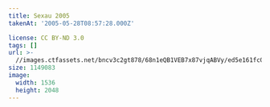 ```yaml
---
title: Sexau 2005
takenAt: '2005-05-28T08:57:28.000Z'

license: CC BY-ND 3.0
tags: []
url: >-
  //images.ctfassets.net/bncv3c2gt878/68n1eQB1VEB7x87vjqABVy/ed5e161fc08a2e0b917aa86b134dbb70/sexau-2005_4560326012_o
size: 1149083
image:
  width: 1536
  height: 2048
---
```

